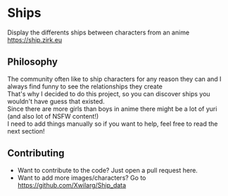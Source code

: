 # Ships
Display the differents ships between characters from an anime<br/>
https://ship.zirk.eu

## Philosophy
The community often like to ship characters for any reason they can and I always find funny to see the relationships they create<br/>
That's why I decided to do this project, so you can discover ships you wouldn't have guess that existed.<br/>
Since there are more girls than boys in anime there might be a lot of yuri (and also lot of NSFW content!)<br/>
I need to add things manually so if you want to help, feel free to read the next section!

## Contributing
- Want to contribute to the code? Just open a pull request here.
- Want to add more images/characters? Go to https://github.com/Xwilarg/Ship_data
